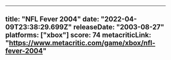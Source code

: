 
---
title: "NFL Fever 2004"
date: "2022-04-09T23:38:29.699Z"
releaseDate: "2003-08-27"
platforms: ["xbox"]
score: 74
metacriticLink: "https://www.metacritic.com/game/xbox/nfl-fever-2004"
---
